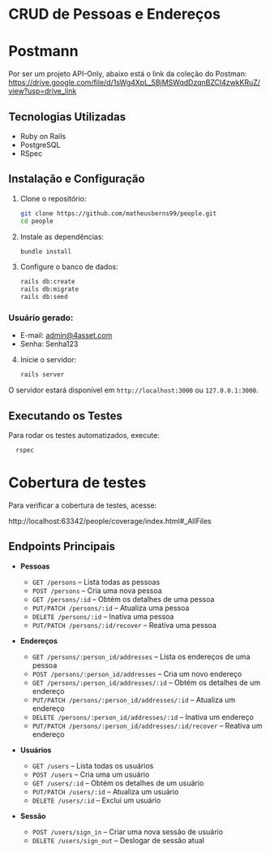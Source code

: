 # CRUD de Pessoas e Endereços

# Postmann
Por ser um projeto API-Only, abaixo está o link da coleção do Postman:
https://drive.google.com/file/d/1sWg4XpL_5BjMSWqdDzqnBZCl4zwkKRuZ/view?usp=drive_link

## Tecnologias Utilizadas

- Ruby on Rails
- PostgreSQL
- RSpec

## Instalação e Configuração

1. Clone o repositório:

   ```sh
   git clone https://github.com/matheusberns99/people.git
   cd people
   ```

2. Instale as dependências:

   ```sh
   bundle install
   ```

3. Configure o banco de dados:

   ```sh
   rails db:create 
   rails db:migrate
   rails db:seed
   ```
### Usuário gerado:

- E-mail: admin@4asset.com
- Senha: Senha123

4. Inicie o servidor:

   ```sh
   rails server
   ```

O servidor estará disponível em `http://localhost:3000` ou `127.0.0.1:3000`.

## Executando os Testes

Para rodar os testes automatizados, execute:

```sh
  rspec
```

# Cobertura de testes

Para verificar a cobertura de testes, acesse:

http://localhost:63342/people/coverage/index.html#_AllFiles

## Endpoints Principais

- **Pessoas**
    - `GET /persons` – Lista todas as pessoas
    - `POST /persons` – Cria uma nova pessoa
    - `GET /persons/:id` – Obtém os detalhes de uma pessoa
    - `PUT/PATCH /persons/:id` – Atualiza uma pessoa
    - `DELETE /persons/:id` – Inativa uma pessoa
    - `PUT/PATCH /persons/:id/recover` – Reativa uma pessoa

- **Endereços**
    - `GET /persons/:person_id/addresses` – Lista os endereços de uma pessoa
    - `POST /persons/:person_id/addresses` – Cria um novo endereço
    - `GET /persons/:person_id/addresses/:id` – Obtém os detalhes de um endereço
    - `PUT/PATCH /persons/:person_id/addresses/:id` – Atualiza um endereço
    - `DELETE /persons/:person_id/addresses/:id` – Inativa um endereço
    - `PUT/PATCH /persons/:person_id/addresses/:id/recover` – Reativa um endereço

- **Usuários**
    - `GET /users` – Lista todas os usuários
    - `POST /users` – Cria uma um usuário
    - `GET /users/:id` – Obtém os detalhes de um usuário
    - `PUT/PATCH /users/:id` – Atualiza um usuário
    - `DELETE /users/:id` – Exclui um usuário
  
- **Sessão**
    - `POST /users/sign_in` – Criar uma nova sessão de usuário
    - `DELETE /users/sign_out` – Deslogar de sessão atual
